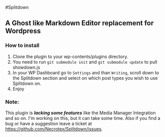 #Splitdown
## A Ghost like Markdown Editor replacement for Wordpress

### How to install
1. Clone the plugin to your wp-contents/plugins directory.
2. You need to run ```git submodule init``` and ```git submodule update``` to pull showdown.js
3. In your WP Dashboard go to ```Settings``` and than ```Writing```, scroll down to the Splitdown section and select on which post types you wish to use Splitdown on.
4. Enjoy

### Note:
This plugin is ***lacking some features*** like the Media Manager Integration and so on. I'm working on this, but it can take some time.
Also if you find a bug or have a suggestion leave a ticket at https://github.com/Necrotex/Splitdown/issues.